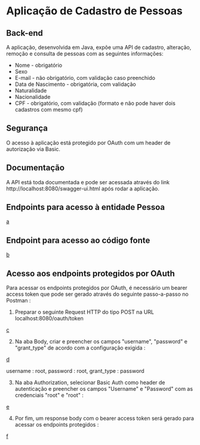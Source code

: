 # Aplicação de Cadastro de Pessoas

## Back-end

A aplicação, desenvolvida em Java, expõe uma API de cadastro, alteração, remoção e consulta de pessoas com as seguintes informações:
- Nome - obrigatório
- Sexo
- E-mail - não obrigatório, com validação caso preenchido
- Data de Nascimento - obrigatória, com validação
- Naturalidade
- Nacionalidade
- CPF - obrigatório, com validação (formato e não pode haver dois cadastros com mesmo cpf)

## Segurança

O acesso à aplicação está protegido por OAuth com um header de autorização via Basic.

## Documentação

A API está toda documentada e pode ser acessada através do link http://localhost:8080/swagger-ui.html após rodar a aplicação.

## Endpoints para acesso à entidade Pessoa

[a](https://ibb.co/qntWnq3)

## Endpoint para acesso ao código fonte

[b](https://ibb.co/k6K9L9r)

## Acesso aos endpoints protegidos por OAuth

Para acessar os endpoints protegidos por OAuth, é necessário um bearer access token que pode ser gerado através do seguinte passo-a-passo no Postman :

1. Preparar o seguinte Request HTTP do tipo POST na URL localhost:8080/oauth/token

[c](https://ibb.co/8d8y891)

2. Na aba Body, criar e preencher os campos "username", "password" e "grant_type" de acordo com a configuração exigida :

[d](https://ibb.co/hBmt0fF)

username : root, password : root, grant_type : password

3. Na aba Authorization, selecionar Basic Auth como header de autenticação e preencher os campos "Username" e "Password" com as credenciais "root" e "root" :

[e](https://ibb.co/8BnvtbG)

4. Por fim, um response body com o bearer access token será gerado para acessar os endpoints protegidos :

[f](https://ibb.co/JRVTwMs)



